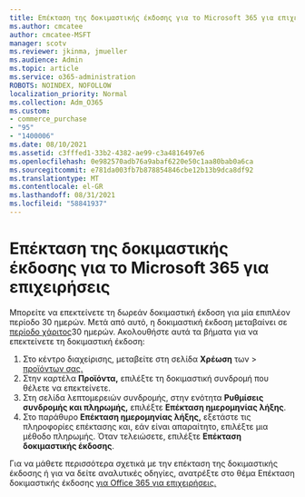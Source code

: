 ```yaml
---
title: Επέκταση της δοκιμαστικής έκδοσης για το Microsoft 365 για επιχειρήσεις
ms.author: cmcatee
author: cmcatee-MSFT
manager: scotv
ms.reviewer: jkinma, jmueller
ms.audience: Admin
ms.topic: article
ms.service: o365-administration
ROBOTS: NOINDEX, NOFOLLOW
localization_priority: Normal
ms.collection: Adm_O365
ms.custom:
- commerce_purchase
- "95"
- "1400006"
ms.date: 08/10/2021
ms.assetid: c3fffed1-33b2-4382-ae99-c3a4816497e6
ms.openlocfilehash: 0e982570adb76a9abaf6220e50c1aa80bab0a6ca
ms.sourcegitcommit: e781da003fb7b878854846cbe12b13b9dca8df92
ms.translationtype: MT
ms.contentlocale: el-GR
ms.lasthandoff: 08/31/2021
ms.locfileid: "58841937"
---
```

# <a name="extend-your-trial-for-microsoft-365-for-business"></a>Επέκταση της δοκιμαστικής έκδοσης για το Microsoft 365 για επιχειρήσεις

Μπορείτε να επεκτείνετε τη δωρεάν δοκιμαστική έκδοση για μία επιπλέον περίοδο 30 ημερών. Μετά από αυτό, η δοκιμαστική έκδοση μεταβαίνει σε [περίοδο χάριτος](https://docs.microsoft.com/alchemyinsights/grace-period-for-microsoft-365-free-trial)30 ημερών. Ακολουθήστε αυτά τα βήματα για να επεκτείνετε τη δοκιμαστική έκδοση:
  
1. Στο κέντρο διαχείρισης, μεταβείτε στη σελίδα **Χρέωση** των \> [προϊόντων σας.](https://go.microsoft.com/fwlink/p/?linkid=842054)
2. Στην καρτέλα **Προϊόντα,** επιλέξτε τη δοκιμαστική συνδρομή που θέλετε να επεκτείνετε.
3. Στη σελίδα λεπτομερειών συνδρομής, στην ενότητα **Ρυθμίσεις συνδρομής και πληρωμής,** επιλέξτε **Επέκταση ημερομηνίας λήξης**.
4. Στο παράθυρο **Επέκταση ημερομηνίας λήξης,** εξετάστε τις πληροφορίες επέκτασης και, εάν είναι απαραίτητο, επιλέξτε μια μέθοδο πληρωμής. Όταν τελειώσετε, επιλέξτε **Επέκταση δοκιμαστικής έκδοσης**.

Για να μάθετε περισσότερα σχετικά με την επέκταση της δοκιμαστικής έκδοσης ή για να δείτε αναλυτικές οδηγίες, ανατρέξτε στο θέμα Επέκταση δοκιμαστικής έκδοσης [για Office 365 για επιχειρήσεις.](https://docs.microsoft.com/microsoft-365/commerce/extend-your-trial)